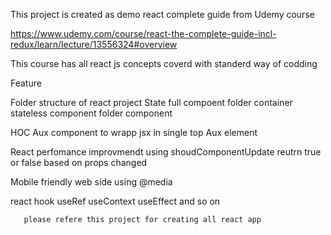 This project is created as demo react complete guide from Udemy course

https://www.udemy.com/course/react-the-complete-guide-incl-redux/learn/lecture/13556324#overview

This course has all react js concepts coverd with standerd way of codding 

Feature

Folder structure of react project
State full compoent folder container
stateless component folder component

HOC Aux component to wrapp jsx in single top Aux element

React perfomance improvmendt using shoudComponentUpdate reutrn true or false based on props changed

Mobile friendly web side using @media

react hook
       useRef useContext useEffect and so on 
       
       please refere this project for creating all react app
       
       

